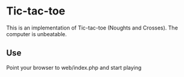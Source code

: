 # Tic-tac-toe
This is an implementation of Tic-tac-toe (Noughts and Crosses).
The computer is unbeatable.

## Use
Point your browser to web/index.php and start playing
